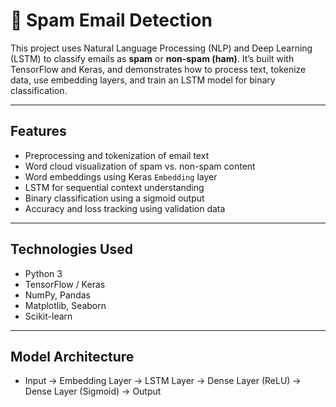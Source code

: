 # 📧 Spam Email Detection 

This project uses Natural Language Processing (NLP) and Deep Learning (LSTM) to classify emails as **spam** or **non-spam (ham)**. It’s built with TensorFlow and Keras, and demonstrates how to process text, tokenize data, use embedding layers, and train an LSTM model for binary classification.

---

## Features

- Preprocessing and tokenization of email text
- Word cloud visualization of spam vs. non-spam content
- Word embeddings using Keras `Embedding` layer
- LSTM for sequential context understanding
- Binary classification using a sigmoid output
- Accuracy and loss tracking using validation data

---

## Technologies Used

- Python 3
- TensorFlow / Keras
- NumPy, Pandas
- Matplotlib, Seaborn
- Scikit-learn

---

## Model Architecture
- Input → Embedding Layer → LSTM Layer → Dense Layer (ReLU) → Dense Layer (Sigmoid) → Output

